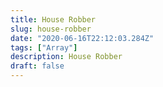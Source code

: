 ```yaml
---
title: House Robber
slug: house-robber
date: "2020-06-16T22:12:03.284Z"
tags: ["Array"]
description: House Robber
draft: false
---
```

